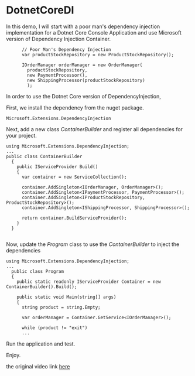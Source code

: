# DotnetCoreDI

In this demo, I will start with a poor man's dependency injection implementation for a Dotnet Core Console Application and use Microsoft version of Dependency Injection Container.

```
      // Poor Man's Dependency Injection
      var productStockRepository = new ProductStockRepository();

      IOrderManager orderManager = new OrderManager(
        productStockRepository,
        new PaymentProcessor(),
        new ShippingProcessor(productStockRepository)
        );
```

In order to use the Dotnet Core version of DependencyInjection,

First, we install the dependency from the nuget package.

```
Microsoft.Extensions.DependencyInjection
```

Next, add a new class *ContainerBuilder* and register all dependencies for your project.

```
using Microsoft.Extensions.DependencyInjection;
...
public class ContainerBuilder
  {
    public IServiceProvider Build()
    {
      var container = new ServiceCollection();

      container.AddSingleton<IOrderManager, OrderManager>();
      container.AddSingleton<IPaymentProcessor, PaymentProcessor>();
      container.AddSingleton<IProductStockRepository, ProductStockRepository>();
      container.AddSingleton<IShippingProcessor, ShippingProcessor>();

      return container.BuildServiceProvider();
    }
  }
  
```

Now, update the *Program* class to use the *ContainerBuilder* to inject the dependencies

```
using Microsoft.Extensions.DependencyInjection;
...
  public class Program
  {
    public static readonly IServiceProvider Container = new ContainerBuilder().Build();

    public static void Main(string[] args)
    {
      string product = string.Empty;

      var orderManager = Container.GetService<IOrderManager>();

      while (product != "exit")
      ...
```

Run the application and test.

Enjoy.

the original video link [here](https://www.youtube.com/watch?v=2rv-lcqW1tM)



